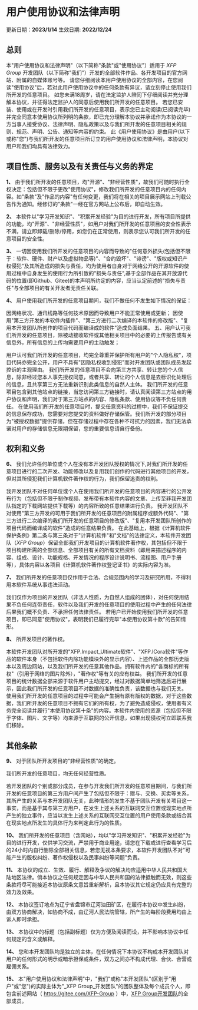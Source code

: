 # 用户使用协议和法律声明

更新日期：**2023/1/14**
生效日期: **2022/12/24**

## 总则

本"用户使用协议和法律声明"（以下简称"条款"或"使用协议"）适用于 _XFP Group_ 开发团队（以下简称"我们"）开发的全部软件作品、各开发项目的官方网站、附属的自媒体账号等。
请您仔细阅读本用户使用协议的全部内容，在您阅读"使用协议"后，若对此用户使用协议中的任何条款有异议，请立刻停止使用我们所开发的任意项目。
如您未满18周岁，请在法定监护人陪同下仔细阅读并充分理解本协议，并征得法定监护人的同意后使用我们所开发的任意项目。
若您已安装、使用或在开发时引用我们所开发的任意项目，表示您已主动阅读(已阅读完毕)并完全同意本使用协议所列明的条款，即已充分理解本协议并承诺作为本协议的一方当事人接受协议、法律声明、隐私政策以及与我们所开发的任意项目相关的规则、规范、声明、公告、通知等内容的约束。
此《用户使用协议》是由用户(以下或称"您")与我们所开发的任意项目所订立的用户使用协议和法律声明，本协议对用户和我们均具有法律效力。

## 项目性质、服务以及有关责任与义务的界定

**1、**
由于我们所开发的任意项目，均"开源"、"非经营性质"，故我们可随时执行全权决定：包括但不限于更改"使用协议"，修改我们所开发的任意项目内的任何内容。如"条款"及"作品的内容"有任何变更，我们将在相关的项目展示网站上刊载公告作为通知。经修订的"条款"一经在官方网站上公布后，即自动生效。

**2、**
本软件以"学习开发知识"、"积累开发经验"为目的进行开发，所有项目所提供的功能，均"开源"、"非经营性质"，如用户对我们所开发的任意项目的安全性表示不满，请立即卸载/删除/停用，如您仍在正常使用，则表示您认可我们所开发的任意项目的安全性。

**3、**
一切因使用我们所开发的任意项目的内容而导致的"任何意外损失(包括但不限于：软件、硬件、财产以及虚拟物品等)"、"合约毁坏"、"诽谤"、"版权或知识产权侵犯"及其所造成的损失与责任，均为使用者自身对于网络公开的开源软件的使用过程中自身发生的使用行为所引致的"损失与责任",基于全部作品在其开放源代码的位置(即Github、Gitee)的本声明所约定的内容，应当认定前述的"损失与责任"与全部项目的有关开发者无责任关联。

**4、**
用户使用我们所开发的任意项目期间，我们不做任何不发生如下情况的保证：

因网络状况、通讯线路等任何技术原因而导致用户不能正常使用或更新；
因使用"第三方开发的本软件内插件"、"第三方进行二次编译的本软件的修改版"、"复用本开发团队所创作的项目代码而编译成的软件"造成负面结果。
五、用户认可我们所开发的任意项目，除被动接收软件或其他相关项目中的必要的上传报告或有关信息外，所有信息的上传均需要用户的主动触发；

用户认可我们所开发的任意项目，均完全尊重并保护所有用户的"个人隐私权"，项目代码亦完全公开，用户不具有"因隐私权收到侵犯"而对开发团队或团队成员发起控诉的主观理由。
我们所开发的任意项目不会向第三方共享、转让您的个人信息，除非经过您本人事先授权同意，或者共享、转让的个人信息是去标识化处理后的信息，且共享第三方无法重新识别此类信息的自然人主体。
我们所开发的任意项目包含到其他站点的链接，当您访问第三方链接时，请认真阅读第三方站点的用户协议和声明，我们对于第三方站点的内容、隐私条款、使用协议等不负任何责任。
在使用我们所开发的任意项目时，提交任意资料的过程中，我们不保证提交的信息保存成功，您需要对您提交的资料做好存储保管。我们所开发的部分项目为"被授权数据"提供存储，但在存储过程中存在各种不可抗力的因素，我们无法承诺对用户的存储信息无限期保留，您的重要信息请自行备份。

## 权利和义务

**6、**
我们允许任何单位或个人在没有本开发团队授权的情况下,对我们所开发的任意项目进行的二次开发、功能修改以及复用我们创作的代码进行其他项目的开发，但对其所侵犯我们计算机软件著作权的行为，我们保留追责的权利。

我开发团队不对任何单位或个人在使用我们所开发的任意项目的内容进行的公开发布行为（包括但不限于制作视频、发布带有本软件内容的文章、上传至非我开发团队指定的下载网站提供下载等）的内容所致的任意结果进行负责。
我开发团队不对使用"第三方开发的可用于我们所开发的任意项目的附属程序或额外代码"、"第三方进行二次编译的我们所开发的任意项目的修改版"、"复用本开发团队所创作的项目代码而编译成的软件"造成的任意结果负责。
在此基础上，根据《计算机软件保护条例》第二条与第三条对于"计算机软件"和"文档"的法律定义，本软件开发团队（_XFP Group_）保留全部我们开发项目的计算机软件著作权，其包括但不限于项目构建所需的全部信息、全部项目有关的所有文档资料（即用来描述程序的内容、组成、设计、功能规格、开发情况的程序设计说明书、流程图、用户手册等），具体内容以各项目《计算机软件著作权登记证书》的实际内容为准。

**7、**
我们所开发的任意项目仅作用于合法、合规范围内的学习及研究所用，不得利用本软件系统从事违法活动。

我们仅作为项目的开发团队（非法人性质，为自然人组成的团体），对任何使用结果不负任何连带责任，软件以及我们开发的任意项目的使用过程中产生的任何法律后果我们概不负责、不承担任何法律责任。
若用户已开始使用我们所开发的任意项目，即已同意"使用协议"，表明我们已履行完毕"本使用协议第十款"的告知情形。

**8、**
所开发项目的著作权。

本软件开发团队对所开发的"XFP.Impact_Ultimate软件"、"XFP.ICora软件"等作品的软件本身（不包括软件内除功能模块外的显示内容）、上述作品的全部历史版本以及周边网站，以及我们所开发的任意其他作品，拥有软件内的"各商标的所有权"（引用于网络的图片除外），"著作权"等有关的应有权益。
我们所开发的任意项目的统计数据全部来源于软件用户主动提交，经过对数据简单地筛选后进行展示，因此我们所开发的任意项目不对数据的准确性负责，该数据也与我们无关。
使用我们所开发的任意项目的过程中可能会产生拥有原有版权的数据，对于这些数据，我们所开发的任意项目不拥有它们的所有权，为了避免造成侵权，使用者有义务完全阅读并履行"本使用协议第十条"的内容。本软件内使用的资源（包括但不限于字体、图片、文字等）均来源于互联网的公开信息，如果出现侵权可立即联系我们移除。

## 其他条款

**9、**
对于团队所开发项目的"非经营性质"的确定。

我们所开发的任意项目，均无任何经营性质。

若开发团队的个别或部分成员，在参与开发我们所开发的任意项目期间，与我们所开发的任意项目的第三方用户间产生了包括但不限于：赠与、交换、买卖等关系，其所产生的关系与本开发团队无关，此种情形的发生不基于团队开发有关项目这一事实，而是基于其与第三方用户，在发生上述关系的互联网交互位置或现实地点所产生的独立事件，应当以发生上述关系的互联网交互位置的用户使用条款或结合其在现实地点所发生的具体行为来判定此行为的性质。

**10、**
我们所开发的任意项目（含网站），均以"学习开发知识"、"积累开发经验"为目的进行开发，仅供学习交流，严禁用于商业用途，请您在下载或进行查看学习后的24小时内自行删除全部相关信息，若您无视本条要求，本软件开发团队不对"可能产生的版权纠纷、著作权侵权以及民事纠纷等问题"负责。

**11、**
本协议的成立、生效、履行、解释及争议的解决均应适用中华人民共和国大陆地区法律。倘本协议之任何规定因与中华人民共和国的法律抵触而无效，则这些条款将尽可能接近本协议原条文意旨重新解析，且本协议其它规定仍应具有完整的效力及效果。

**12、**
本协议签订地点为辽宁省盘锦市辽河油田矿区，在履行本协议中发生纠纷，由双方协商解决，如协商不成，由辽河人民法院管辖，所产生的每阶段费用均由上诉人即时承担。

**13、**
本协议中的标题（包括副标题）仅为方便及阅读而设，并不影响本协议中任何规定的含义或解释。

**14、**
您和本开发团队均是独立的主体，在任何情况下本协议不构成本开发团队对用户的任何形式的明示或暗示担保或条件，双方之间亦不构成代理、合伙、合营或雇佣关系。

**15、**
本"用户使用协议和法律声明"中，"我们"或称"本开发团队"(区别于"用户"或"您")的实际主体为"_XFP Group_开发团队"的团队整体及每个成员个人，即包含前述网站（ https://gitee.com/XFP-Group ）中，[XFP Group开发团队]( https://gitee.com/organizations/XFP-Group/members/list )的全部成员。
